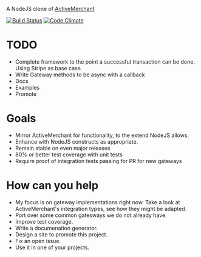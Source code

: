 A NodeJS clone of [ActiveMerchant](https://github.com/Shopify/active_merchant)

[![Build Status](https://travis-ci.org/interlock/generic-merchant.png?branch=master)](https://travis-ci.org/interlock/generic-merchant)
[![Code Climate](https://codeclimate.com/github/interlock/generic-merchant.png)](https://codeclimate.com/github/interlock/generic-merchant)

# TODO

* Complete framework to the point a successful transaction can be done. Using Stripe as base case.
* Write Gateway methods to be async with a callback
* Docs
* Examples
* Promote

# Goals

* Mirror ActiveMerchant for functionality, to the extend NodeJS allows.
* Enhance with NodeJS constructs as appropriate.
* Remain stable on even major releases
* 80% or better test coverage with unit tests
* Require proof of integration tests passing for PR for new gateways


# How can you help

* My focus is on gateway implementations right now. Take a look at ActiveMerchant's integration types, see how they might be adapted.
* Port over some common gatesways we do not already have.
* Improve test coverage.
* Write a documenation generator.
* Design a site to promote this project.
* Fix an open issue.
* Use it in one of your projects.
